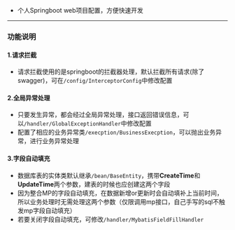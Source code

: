 + 个人Springboot web项目配置，方便快速开发

---

### 功能说明
#### 1.请求拦截
+ 请求拦截使用的是springboot的拦截器处理，默认拦截所有请求(除了swagger)，可在`/config/InterceptorConfig`中修改配置

#### 2.全局异常处理
+ 只要发生异常，都会经过全局异常处理，接口返回错误信息，可以`/handler/GlobalExceptionHandler`中修改配置
+ 配置了相应的业务异常类`/execption/BusinessExecption`，可以抛出业务异常，进行业务异常处理

#### 3.字段自动填充
+ 数据库表的实体类默认继承`/bean/BaseEntity`，携带**CreateTime**和**UpdateTime**两个参数，建表的时候也应创建这两个字段
+ 因为整合MP的字段自动填充，在数据新增or更新时会自动填补上当前时间，所以业务处理时无需处理这两个参数（仅限调用mp接口，自己手写的sql不触发mp字段自动填充）
+ 若要关闭字段自动填充，可修改`/handler/MybatisFieldFillHandler`

